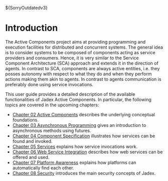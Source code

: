 ${SorryOutdatedv3}

# Introduction

<!-- TODO: Diesen guide am besten rausschmeißen und alles wichtige schon in den ersten Kapiteln erläutern. -->

The Active Components project aims at providing programming and execution facilities for distributed and concurrent systems. The general idea is to consider systems to be composed of components acting as service providers and consumers. Hence, it is very similar to the Service Component Architecture (SCA) approach and extends it in the direction of agents. In contrast to SCA, components are always active entities, i.e. they posses autonomy with respect to what they do and when they perform actions making them akin to agents. In contrast to agents communication is preferably done using service invocations.

This user guide provides a detailed description of the available functionalities of Jadex Active Components. In particular, the following topics are covered in the upcoming chapters:

- [Chapter 02 Active Components](02%20Active%20Components.md)  describes the underlying conceptual foundations.
- [Chapter 03 Asynchronous Programming](03%20Asynchronous%20Programming.md)  gives an introduction to asynchronous methods using futures.
- [Chapter 04 Component Specification](04%20Component%20Specification.md)  illustrates how services can be found and invoked.
- [Chapter 05 Services](05%20Services.md)  explains how service invocations work.
- [Chapter 06 Web Service Integration](06%20Web%20Service%20Integration.md)  describes how web services can be offered and used. 
- [Chapter 07 Platform Awareness](07%20Platform%20Awareness.md)  explains how platforms can automatically find each other.
- [Chapter 08 Security](08%20Security.md)  introduces the main security concepts of Jadex.
